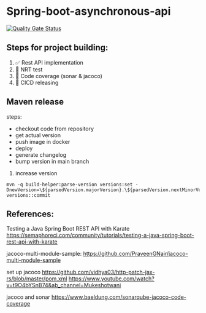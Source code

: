 # Spring-boot-asynchronous-api
[![Quality Gate Status](https://sonarcloud.io/api/project_badges/measure?project=Raouf25_spring-boot-asynchronous-api&metric=alert_status)](https://sonarcloud.io/summary/new_code?id=Raouf25_spring-boot-asynchronous-api)

## Steps for project building:
1. ✅ Rest API implementation 
2. 🚧 NRT test
3. 🚧 Code coverage (sonar & jacoco)
4. 🚧 CICD releasing 


 

## Maven release
steps: 
- checkout code from repository
- get actual version 
- push image in docker 
- deploy 
- generate changelog 
- bump version in main branch 

1. increase version
```shell
mvn -q build-helper:parse-version versions:set -DnewVersion=\${parsedVersion.majorVersion}.\${parsedVersion.nextMinorVersion}.0 versions::commit
```




## References: 

Testing a Java Spring Boot REST API with Karate
https://semaphoreci.com/community/tutorials/testing-a-java-spring-boot-rest-api-with-karate

jacoco-multi-module-sample: 
https://github.com/PraveenGNair/jacoco-multi-module-sample

set up jacoco
https://github.com/vidhya03/http-patch-jax-rs/blob/master/pom.xml
https://www.youtube.com/watch?v=t9O4bYSnB74&ab_channel=Mukeshotwani

jacoco and sonar 
https://www.baeldung.com/sonarqube-jacoco-code-coverage

